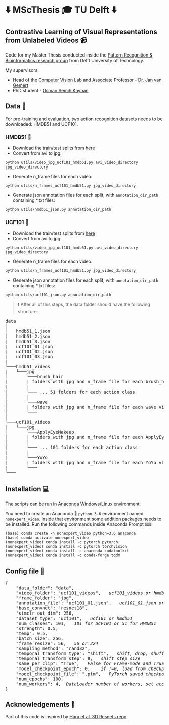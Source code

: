 # :arrow_down: MScThesis :mortar_board: TU Delft :arrow_down:
## Contrastive Learning of Visual Representations from Unlabeled Videos :video_camera:

Code for my Master Thesis conducted inside the [Pattern Recognition & Bioinformatics research group](https://www.tudelft.nl/ewi/over-de-faculteit/afdelingen/intelligent-systems/pattern-recognition-bioinformatics/) from Delft University of Technology.

My supervisors:
* Head of the [Computer Vision Lab](https://www.tudelft.nl/ewi/over-de-faculteit/afdelingen/intelligent-systems/pattern-recognition-bioinformatics/computer-vision-lab/) and Associate Professor -  [Dr. Jan van Gemert](https://jvgemert.github.io/)
* PhD student - [Osman Semih Kayhan](https://scholar.google.com.hk/citations?user=IQd5igMAAAAJ&hl=en)

## Data :floppy_disk:

For pre-training and evaluation, two action recognition datasets needs to be downloaded: HMDB51 and UCF101.

### HMDB51 :movie_camera:
* Download the train/test splits from [here](https://serre-lab.clps.brown.edu/resource/hmdb-a-large-human-motion-database/)
* Convert from avi to jpg:
```shell
python utils/video_jpg_ucf101_hmdb51.py avi_video_directory jpg_video_directory
```
* Generate n_frame files for each video:
```
python utils/n_frames_ucf101_hmdb51.py jpg_video_directory
```
* Generate json annotation files for each split, with `annotation_dir_path` containing \*.txt files:
```
python utils/hmdb51_json.py annotation_dir_path
```

### UCF101 :movie_camera:
* Download the train/test splits from [here](https://www.crcv.ucf.edu/data/UCF101.php)
* Convert from avi to jpg:
```shell
python utils/video_jpg_ucf101_hmdb51.py avi_video_directory jpg_video_directory
```
* Generate n_frame files for each video:
```
python utils/n_frames_ucf101_hmdb51.py jpg_video_directory
```
* Generate json annotation files for each split, with `annotation_dir_path` containing \*.txt files:
```
python utils/ucf101_json.py annotation_dir_path
```

> :exclamation: After all of this steps, the data folder should have the following structure:
<pre>
data
│   
│   hmdb51_1.json
|   hmdb51_2.json
|   hmdb51_3.json
|   ucf101_01.json       
|   ucf101_02.json 			
|   ucf101_03.json 		
|
└───hmdb51_videos
|   └───jpg
│       └───brush_hair
|       | folders with jpg and n_frame file for each brush_hair video  
|       |
|       └─── ... 51 folders for each action class
|       |
|       └───wave
|       | folders with jpg and n_frame file for each wave video 
|       └───
|
└───ucf101_videos
|   └───jpg
│       └───ApplyEyeMakeup
|       | folders with jpg and n_frame file for each ApplyEyeMakeup video  
|       |
|       └─── ... 101 folders for each action class
|       |
|       └───YoYo
|       | folders with jpg and n_frame file for each YoYo video 
|       └───
└───
</pre>

## Installation :computer:
The scripts can be run in [Anaconda](https://www.anaconda.com/download/) Windows/Linux environment.

You need to create an Anaconda :snake: `python 3.6` environment named `nonexpert_video`.
Inside that environment some addition packages needs to be installed. Run the following commands inside Anaconda Prompt ⌨:
```shell
(base) conda create -n nonexpert_video python=3.6 anaconda
(base) conda activate nonexpert_video
(nonexpert_video) conda install -c pytorch pytorch
(nonexpert_video) conda install -c pytorch torchvision
(nonexpert_video) conda install -c anaconda cudatoolkit
(nonexpert_video) conda install -c conda-forge tqdm 
```

## Config file :bookmark_tabs:

<pre>
{
	"data_folder": "data",
	"video_folder": "ucf101_videos",   <em>ucf101_videos or hmdb51_videos</em>
	"frame_folder": "jpg",
	"annotation_file": "ucf101_01.json",   <em>ucf101_01.json or hmdb51_1.json for the 1st split</em>
	"base_convnet": "resnet18",
	"simclr_out_dim": 256,
	"dataset_type": "ucf101",   <em>ucf101 or hmdb51</em>
 	"num_classes": 101,   <em>101 for UCF101 or 51 for HMDB51</em>
	"strength": 0.5,
	"temp": 0.5,
	"batch_size": 256,
	"frame_resize": 56,   <em>56 or 224</em>
  	"sampling_method": "rand32", 
	"temporal_transform_type": "shift",   <em>shift, drop, shuffle, reverse</em>
	"temporal_transform_step": 8,   <em>shift step size</em>
  	"same_per_clip": "True",   <em>False for Frame-mode and True for Chunk-mode</em>
	"model_checkpoint_epoch": 0,   <em> if !=0, load from checkpoint file</em>
	"model_checkpoint_file": ".ptm",   <em>PyTorch saved checkpoint for checkpoint epoch</em>
	"num_epochs": 100,
	"num_workers": 4,  <em>DataLoader number of workers, set accordingly to number of GPUs</em>
}
</pre>


## Acknowledgements :wave:
Part of this code is inspired by [Hara et al. 3D Resnets repo](https://github.com/kenshohara/3D-ResNets-PyTorch).
